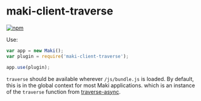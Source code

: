 # maki-client-traverse
[![npm](https://img.shields.io/npm/v/maki-client-traverse.svg?&style=flat-square&maxAge=2592000)](https://www.npmjs.com/package/maki-client-traverse)

Use:

```js
var app = new Maki();
var plugin = require('maki-client-traverse');

app.use(plugin);
```

`traverse` should be available wherever `/js/bundle.js` is loaded.  By default,
this is in the global context for most Maki applications. which is an instance
of the `traverse` function from [traverse-async][ta].

[ta]: https://github.com/awnist/js-traverse-async
